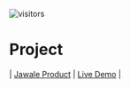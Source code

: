 
![visitors](https://visitor-badge.glitch.me/badge?page_id=lokeshjawale96.Jawale-HomeMade-products)

# Project 


|     [Jawale Product](./Jawale_Product/)      | [Live Demo](https://jawale-papad.netlify.app/) |  
